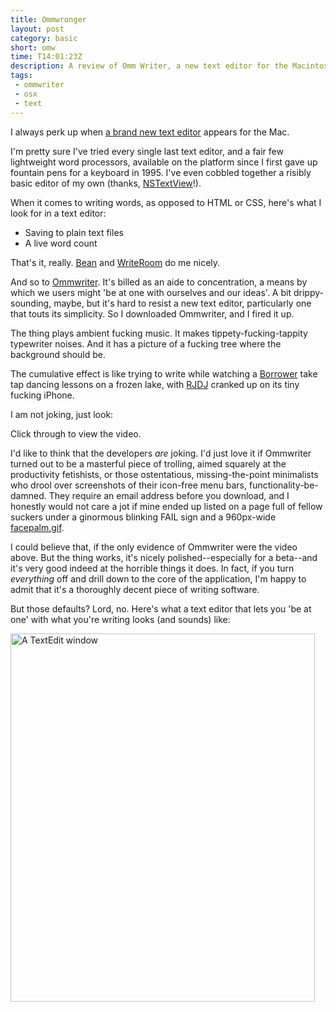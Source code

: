 ```yaml
---
title: Ommwronger
layout: post
category: basic
short: omw
time: T14:01:23Z
description: A review of Omm Writer, a new text editor for the Macintosh.
tags: 
 - ommwriter
 - osx
 - text
---
```

I always perk up when [a brand new text editor][2] appears for the Mac.

I'm pretty sure I've tried every single last text editor, and a fair few lightweight word processors, available on the platform since I first gave up fountain pens for a keyboard in 1995. I've even cobbled together a risibly basic editor of my own (thanks, [NSTextView][1]!).

When it comes to writing words, as opposed to HTML or CSS, here's what I look for in a text editor:

* Saving to plain text files
* A live word count

That's it, really. [Bean](http://www.bean-osx.com/Bean.html) and [WriteRoom](http://www.hogbaysoftware.com/products/writeroom) do me nicely.

And so to [Ommwriter][2]. It's billed as an aide to concentration, a means by which we users might 'be at one with ourselves and our ideas'. A bit drippy-sounding, maybe, but it's hard to resist a new text editor, particularly one that touts its simplicity. So I downloaded Ommwriter, and I fired it up.

The thing plays ambient fucking music. It makes tippety-fucking-tappity typewriter noises. And it has a picture of a fucking tree where the background should be.

The cumulative effect is like trying to write while watching a [Borrower](http://en.wikipedia.org/wiki/The_Borrowers "Not that there's anything wrong with Borrowers; I wanted to be one when I was six") take tap dancing lessons on a frozen lake, with [RJDJ](http://rjdj.me/ "Essential audio-warping app") cranked up on its tiny fucking iPhone.

I am not joking, just look:

<object type="application/x-shockwave-flash" style="width:590px;height:484px;" data="http://vimeo.com/moogaloop.swf?clip_id=7670108&amp;server=vimeo.com&amp;show_title=0&amp;show_byline=0&amp;show_portrait=0&amp;color=ffffff&amp;fullscreen=1">
	<param name="movie" value="http://vimeo.com/moogaloop.swf?clip_id=7670108&amp;server=vimeo.com&amp;show_title=0&amp;show_byline=0&amp;show_portrait=0&amp;color=ffffff&amp;fullscreen=1" />
	<p>Click through to view the video.</p>
</object>

I'd like to think that the developers _are_ joking. I'd just love it if Ommwriter turned out to be a masterful piece of trolling, aimed squarely at the productivity fetishists, or those ostentatious, missing-the-point minimalists who drool over screenshots of their icon-free menu bars, functionality-be-damned. They require an email address before you download, and I honestly would not care a jot if mine ended up listed on a page full of fellow suckers under a ginormous blinking FAIL sign and a 960px-wide [facepalm.gif](http://images.google.co.uk/images?q=facepalm).

I could believe that, if the only evidence of Ommwriter were the video above. But the thing works, it's nicely polished--especially for a beta--and it's very good indeed at the horrible things it does. In fact, if you turn _everything_ off and drill down to the core of the application, I'm happy to admit that it's a thoroughly decent piece of writing software.

But those defaults? Lord, no. Here's what a text editor that lets you 'be at one' with what you're writing looks (and sounds) like:

<img src="http://dl.dropbox.com/u/84981/blog/u/2009/11/text-editor-centre.jpg" alt="A TextEdit window" width="487" height="589" />

[1]:http://developer.apple.com/mac/library/documentation/Cocoa/Reference/ApplicationKit/Classes/NSTextView_Class/Reference/Reference.html
[2]:http://www.ommwriter.com/